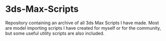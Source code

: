 # 3ds-Max-Scripts
Repository containing an archive of all 3ds Max Scripts I have made.
Most are model importing scripts I have created for myself or for the community, but some useful utility scripts are also included.
